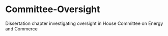 # Committee-Oversight
Dissertation chapter investigating oversight in House Committee on Energy and Commerce
